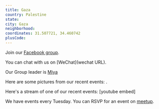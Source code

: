 ```yaml
---
title: Gaza
country: Palestine
state: 
city: Gaza
neighborhood: 
coordinates: 31.507721, 34.460742
plusCode:
---
```

Join our [Facebook group](https://www.facebook.com/groups/free.code.camp.gaza).

You can chat with us on [WeChat](wechat URL).

Our Group leader is [Miya](freecodecamp.org/miya)

Here are some pictures from our recent events:
![]().

Here's a stream of one of our recent events:
[youtube embed]

We have events every Tuesday. You can RSVP for an event on [meetup](meetupurl).
